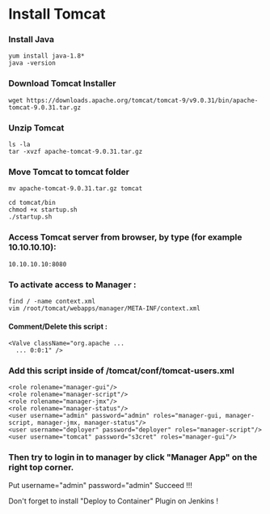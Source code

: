 # Install Tomcat

### Install Java
	yum install java-1.8*
	java -version

### Download Tomcat Installer
	wget https://downloads.apache.org/tomcat/tomcat-9/v9.0.31/bin/apache-tomcat-9.0.31.tar.gz
	
### Unzip Tomcat
	ls -la
	tar -xvzf apache-tomcat-9.0.31.tar.gz

### Move Tomcat to tomcat folder
	mv apache-tomcat-9.0.31.tar.gz tomcat
	
	cd tomcat/bin
	chmod +x startup.sh
	./startup.sh

### Access Tomcat server from browser, by type (for example 10.10.10.10):
	10.10.10.10:8080
	
### To activate access to Manager :
	find / -name context.xml
	vim /root/tomcat/webapps/manager/META-INF/context.xml
#### Comment/Delete this script :
	<Valve className="org.apache ... 
      ... 0:0:1" />
  				
### Add this script inside of /tomcat/conf/tomcat-users.xml
	<role rolename="manager-gui"/>
	<role rolename="manager-script"/>
	<role rolename="manager-jmx"/>
	<role rolename="manager-status"/>
	<user username="admin" password="admin" roles="manager-gui, manager-script, manager-jmx, manager-status"/>
	<user username="deployer" password="deployer" roles="manager-script"/>
	<user username="tomcat" password="s3cret" roles="manager-gui"/>

### Then try to login in to manager by click "Manager App" on the right top corner.
Put username="admin" password="admin"
Succeed !!!

Don't forget to install "Deploy to Container" Plugin on Jenkins !

